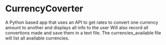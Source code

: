 # CurrencyCoverter
A Python based app that uses an API to get rates to convert one currency amount to another and displays all info to the user
Will also record all convertions made and save them in a text file.
The currencies_available file will list all available currencies.

